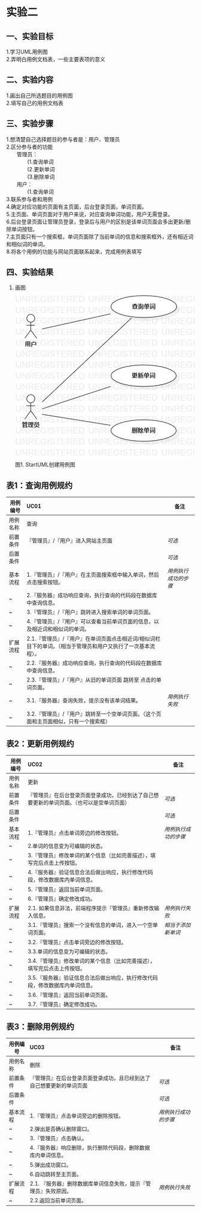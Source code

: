 # 实验二

## 一、实验目标

1.学习UML用例图  
2.弄明白用例文档表，一些主要表项的意义  

## 二、实验内容

1.画出自己所选题目的用例图  
2.填写自己的用例文档表  

## 三、实验步骤

1.想清楚自己选择题目的参与者是：用户、管理员  
2.区分参与者的功能  
&ensp;&ensp;&ensp;&ensp;管理员：    
&ensp;&ensp;&ensp;&ensp;&ensp;&ensp;&ensp;&ensp;(1.查询单词  
&ensp;&ensp;&ensp;&ensp;&ensp;&ensp;&ensp;&ensp;(2.更新单词  
&ensp;&ensp;&ensp;&ensp;&ensp;&ensp;&ensp;&ensp;(3.删除单词   
&ensp;&ensp;&ensp;&ensp;用户：  
&ensp;&ensp;&ensp;&ensp;&ensp;&ensp;&ensp;&ensp;(1.查询单词  
3.联系参与者和用例  
4.确定对应功能的页面有主页面，后台登录页面，单词页面。  
5.主页面、单词页面对于用户来说，对应查询单词功能，用户无需登录。  
6.后台登录页面让管理员登录，登录后与用户的区别是该单词页面会多出更新/删除单词按钮。  
7.主页面只有一个搜索框，单词页面除了当前单词的信息和搜索框外，还有相近词和相似词的单词。  
8.将各个用例的功能与网站页面联系起来，完成用例表填写  

## 四、实验结果

1. 画图  
![UML用例图](./lab2_UseCaseDiagram.png)  
图1. StartUML创建用例图  
## 表1：查询用例规约  

用例编号  | UC01 | 备注  
-|:-|-  
用例名称  | 查询  |   
前置条件  |『管理员』/『用户』进入网站主页面    | *可选*   
后置条件  |      | *可选*   
基本流程  | 1.『管理员』/『用户』在主页面搜索框中输入单词，然后点击搜索按钮。  |*用例执行成功的步骤*    
~| 2.『服务器』成功响应查询，执行查询的代码段在数据库中查询信息。  |   
~| 3.『管理员』/『用户』跳转进入搜索单词的单词页面。  |   
~| 4.『管理员』/『用户』可以查看当前单词页面的信息，以及相近词和相似词的单词。  |   
扩展流程  | 2.1.『管理员』/『用户』在单词页面点击相近词/相似词栏目下的单词。（相当于管理员和用户又执行了一次基本流程）。  |  
~| 2.2.『服务器』成功响应查询，执行查询的代码段在数据库中查询信息。 |  
~| 2.3.『管理员』/『用户』从旧的单词页面 跳转至 点击的单词页面。 |  
~| 3.1.『服务器』查询失败，提示没有该单词结果。 |  *用例执行失败*
~| 3.2.『管理员』/『用户』跳转至一个空单词页面。（这个页面和主页面相似，只有一个搜索框） |
## 表2：更新用例规约  

用例编号  | UC02 | 备注  
-|:-|-  
用例名称  | 更新  |   
前置条件  |『管理员』在后台登录页面登录成功，已经到达了自己想要更新的单词页面。（也可以是空单词页面）  | *可选*   
后置条件  |      | *可选*   
基本流程  | 1.『管理员』点击单词旁边的修改按钮。  |*用例执行成功的步骤*    
~| 2.单词的信息变为可编辑的状态。  |   
~| 3.『管理员』修改单词的某个信息（比如完善描述），填写完后点击上传按钮。  |   
~| 4.『服务器』验证信息合法后做出响应，执行修改代码段，修改数据库内单词信息。  |   
~| 5.『管理员』返回当前单词页面。  |   
~| 6.『管理员』确定修改成功。  |   
扩展流程  | 2.1. 如果信息非法，前端程序提示『管理员』重新修改输入信息。  |*用例执行失败*    
~| 3.1.『管理员』搜索一个没有信息的单词，进入一个空单词页面。 |*相当于添加新单词*  
~| 3.2.『管理员』点击单词旁边的修改按钮。 |  
~| 3.3.单词的信息变为可编辑的状态。  |   
~| 3.4.『管理员』修改单词的某个信息（比如完善描述），填写完后点击上传按钮。  |   
~| 3.5.『服务器』验证信息合法后做出响应，执行修改代码段，修改数据库内单词信息。  |   
~| 3.6.『管理员』返回当前单词页面。  |   
~| 3.7.『管理员』确定修改成功。  |   
## 表3：删除用例规约  

用例编号  | UC03 | 备注  
-|:-|-  
用例名称  | 删除  |   
前置条件  | 『管理员』在后台登录页面登录成功，且已经到达了自己想要更新的单词页面| *可选*   
后置条件  |      | *可选*   
基本流程  | 1.『管理员』点击单词旁边的删除按钮。  |*用例执行成功的步骤*    
~| 2.弹出是否确认删除窗口。  |   
~| 3.『管理员』点击确认。  |   
~| 4.『服务器』响应删除，执行删除代码段，删除数据库内单词信息。  |   
~| 5.弹出成功窗口。  |   
~| 6.自动跳转至主页面。  |   
扩展流程  | 2.1. 『服务器』删除数据库单词信息失败，提示『管理员』失败原因。  |*用例执行失败*    
~| 2.2.返回当前单词页面。  |   
